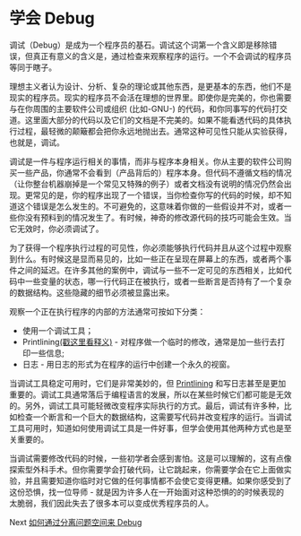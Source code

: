 # 学会 Debug
[//]: # (Version:1.0.0)
调试（Debug）是成为一个程序员的基石。调试这个词第一个含义即是移除错误，但真正有意义的含义是，通过检查来观察程序的运行。一个不会调试的程序员等同于瞎子。

理想主义者认为设计、分析、复杂的理论或其他东西，是更基本的东西，他们不是现实的程序员。现实的程序员不会活在理想的世界里。即使你是完美的，你也需要与在你周围的主要软件公司或组织 (比如-GNU-) 的代码，和你同事写的代码打交道。这里面大部分的代码以及它们的文档是不完美的。如果不能看透代码的具体执行过程，最轻微的颠簸都会把你永远地抛出去。通常这种可见性只能从实验获得，也就是，调试。

调试是一件与程序运行相关的事情，而非与程序本身相关。你从主要的软件公司购买一些产品，你通常不会看到（产品背后的）程序本身。但代码不遵循文档的情况（让你整台机器崩掉是一个常见又特殊的例子）或者文档没有说明的情况仍然会出现。更常见的是，你的程序出现了一个错误，当你检查你写的代码的时候，却不知道这个错误是怎么发生的。不可避免的，这意味着你做的一些假设并不对，或者一些你没有预料到的情况发生了。有时候，神奇的修改源代码的技巧可能会生效。当它无效时，你必须调试了。

为了获得一个程序执行过程的可见性，你必须能够执行代码并且从这个过程中观察到什么。有时候这是显而易见的，比如一些正在呈现在屏幕上的东西，或者两个事件之间的延迟。在许多其他的案例中，调试与一些不一定可见的东西相关，比如代码中一些变量的状态，哪一行代码正在被执行，或者一些断言是否持有了一个复杂的数据结构。这些隐藏的细节必须被显露出来。


观察一个正在执行程序的内部的方法通常可按如下分类：

- 使用一个调试工具；
- Printlining[(戳这里看释义)](../../4-Glossary.md) - 对程序做一个临时的修改，通常是加一些行去打印一些信息;
- 日志 - 用日志的形式为在程序的运行中创建一个永久的视窗。

当调试工具稳定可用时，它们是非常美妙的，但 [Printlining](../../4-Glossary.md) 和写日志甚至是更加重要的。调试工具通常落后于编程语言的发展，所以在某些时候它们都可能是无效的。另外，调试工具可能轻微改变程序实际执行的方式。最后，调试有许多种，比如检查一个断言和一个巨大的数据结构，这需要写代码并改变程序的运行。当调试工具可用时，知道如何使用调试工具是一件好事，但学会使用其他两种方式也是至关重要的。

当调试需要修改代码的时候，一些初学者会感到害怕。这是可以理解的，这有点像探索型外科手术。但你需要学会打破代码，让它跳起来，你需要学会在它上面做实验，并且需要知道你临时对它做的任何事情都不会使它变得更糟。如果你感受到了这份恐惧，找一位导师 - 就是因为许多人在一开始面对这种恐惧的的时候表现的太脆弱，我们因此失去了很多本可以变成优秀程序员的人。

Next [如何通过分离问题空间来 Debug](02-How-to-Debug-by-Splitting-the-Problem-Space.md)
